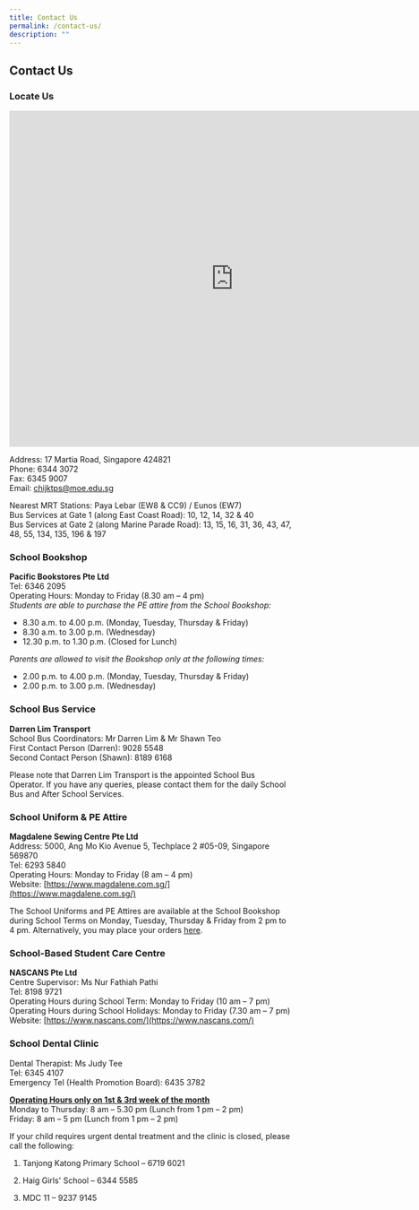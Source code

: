 ```yaml
---
title: Contact Us
permalink: /contact-us/
description: ""
---
```

## Contact Us


### Locate Us

<iframe loading="lazy" allowfullscreen="" style="border:0;" height="600" width="800" src="https://www.google.com/maps/embed?pb=!1m18!1m12!1m3!1d3988.7812177215555!2d103.90646516579453!3d1.3064155590330229!2m3!1f0!2f0!3f0!3m2!1i1024!2i768!4f13.1!3m3!1m2!1s0x31da1874dca6e5db%3A0x1eaa79a189114d82!2sCHIJ%20Katong%20(Primary)!5e0!3m2!1sen!2ssg!4v1654502411410!5m2!1sen!2ssg"></iframe>


Address: 17 Martia Road, Singapore 424821<br>
Phone: 6344 3072<br>
Fax: 6345 9007<br>
Email:&nbsp;[chijktps@moe.edu.sg](mailto:chijktps@moe.edu.sg)

  

Nearest MRT Stations: Paya Lebar (EW8 &amp; CC9) / Eunos (EW7)<br>
Bus Services at Gate 1 (along East Coast Road): 10, 12, 14, 32 &amp; 40<br>
Bus Services at Gate 2 (along Marine Parade Road): 13, 15, 16, 31, 36, 43, 47, 48, 55, 134, 135, 196 &amp; 197

  
### School Bookshop


**Pacific Bookstores Pte Ltd**<br>
Tel: 6346 2095<br>
Operating Hours: Monday to Friday (8.30 am – 4 pm)<br>
*Students are able to purchase the PE attire from the School Bookshop:*<br>
* 8.30 a.m. to 4.00 p.m. (Monday, Tuesday, Thursday & Friday)
* 8.30 a.m. to 3.00 p.m. (Wednesday)
* 12.30 p.m. to 1.30 p.m. (Closed for Lunch)

*Parents are allowed to visit the Bookshop only at the following times:*
* 2.00 p.m. to 4.00 p.m. (Monday, Tuesday, Thursday & Friday)
* 2.00 p.m. to 3.00 p.m. (Wednesday)

  
### School Bus Service


**Darren Lim Transport**<br>
School Bus Coordinators: Mr Darren Lim & Mr Shawn Teo<br>
First Contact Person (Darren): 9028 5548<br>
Second Contact Person (Shawn): 8189 6168<br>
  

Please note that Darren Lim Transport is the appointed School Bus Operator. If you have any queries, please contact them for the daily School Bus and After School Services.

### School Uniform &amp; PE Attire


**Magdalene Sewing Centre Pte Ltd**<br>
Address: 5000, Ang Mo Kio Avenue 5, Techplace 2 #05-09, Singapore 569870<br>
Tel: 6293 5840<br>
Operating Hours: Monday to Friday (8 am – 4 pm)<br>
Website:&nbsp;[https://www.magdalene.com.sg/](https://www.magdalene.com.sg/)

  

The School Uniforms and PE Attires are available at the School Bookshop during School Terms on Monday, Tuesday, Thursday &amp; Friday from 2 pm to 4 pm. Alternatively, you may place your orders&nbsp;[here](/files/School%20Uniform%20and%20PE%20Attire%202020_2021.pdf).

### School-Based Student Care Centre


**NASCANS Pte Ltd**<br>
Centre Supervisor: Ms Nur Fathiah Pathi<br>
Tel: 8198 9721<br>
Operating Hours during School Term: Monday to Friday (10 am – 7 pm)<br>
Operating Hours during School Holidays: Monday to Friday (7.30 am – 7 pm)<br>
Website:&nbsp;[https://www.nascans.com/](https://www.nascans.com/)

### School Dental Clinic

Dental Therapist: Ms Judy Tee<br>
Tel: 6345 4107<br>
Emergency Tel (Health Promotion Board): 6435 3782

  

**<u>Operating Hours only on 1st &amp; 3rd week of the month</u>**<br>
Monday to Thursday: 8 am – 5.30 pm (Lunch from 1 pm – 2 pm)<br>
Friday: 8 am – 5 pm (Lunch from 1 pm – 2 pm)

  

If your child requires urgent dental treatment and the clinic is closed, please call the following:

1) Tanjong Katong Primary School – 6719 6021

2) Haig Girls' School – 6344 5585

3) MDC 11 – 9237 9145